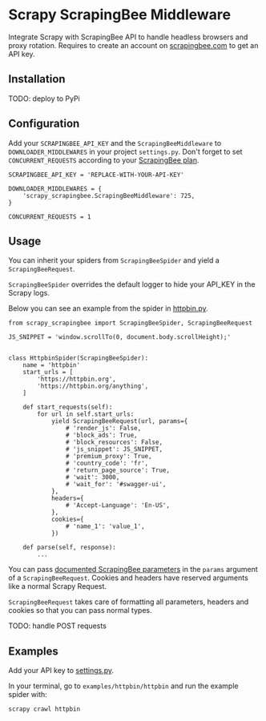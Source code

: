# Scrapy ScrapingBee Middleware

Integrate Scrapy with ScrapingBee API to handle headless browsers and proxy rotation. Requires to create an account on [scrapingbee.com](https://scrapingbee.com) to get an API key.

## Installation

TODO: deploy to PyPi

## Configuration

Add your `SCRAPINGBEE_API_KEY` and the `ScrapingBeeMiddleware` to `DOWNLOADER_MIDDLEWARES` in your project `settings.py`. Don't forget to set `CONCURRENT_REQUESTS` according to your [ScrapingBee plan](https://www.scrapingbee.com/#pricing).

```
SCRAPINGBEE_API_KEY = 'REPLACE-WITH-YOUR-API-KEY'

DOWNLOADER_MIDDLEWARES = {
    'scrapy_scrapingbee.ScrapingBeeMiddleware': 725,
}

CONCURRENT_REQUESTS = 1
```

## Usage

You can inherit your spiders from `ScrapingBeeSpider` and yield a `ScrapingBeeRequest`.

`ScrapingBeeSpider` overrides the default logger to hide your API_KEY in the Scrapy logs.

Below you can see an example from the spider in [httpbin.py](examples/httpbin/httpbin/spiders/httpbin.py).

```
from scrapy_scrapingbee import ScrapingBeeSpider, ScrapingBeeRequest

JS_SNIPPET = 'window.scrollTo(0, document.body.scrollHeight);'


class HttpbinSpider(ScrapingBeeSpider):
    name = 'httpbin'
    start_urls = [
        'https://httpbin.org',
        'https://httpbin.org/anything',
    ]

    def start_requests(self):
        for url in self.start_urls:
            yield ScrapingBeeRequest(url, params={
                # 'render_js': False,
                # 'block_ads': True,
                # 'block_resources': False,
                # 'js_snippet': JS_SNIPPET,
                # 'premium_proxy': True,
                # 'country_code': 'fr',
                # 'return_page_source': True,
                # 'wait': 3000,
                # 'wait_for': '#swagger-ui',
            },
            headers={
                # 'Accept-Language': 'En-US',
            },
            cookies={
                # 'name_1': 'value_1',
            })

    def parse(self, response):
        ...
```

You can pass [documented ScrapingBee parameters](https://www.scrapingbee.com/documentation/) in the `params` argument of a `ScrapingBeeRequest`. Cookies and headers have reserved arguments like a normal Scrapy Request.

`ScrapingBeeRequest` takes care of formatting all parameters, headers and cookies so that you can pass normal types.

TODO: handle POST requests

## Examples

Add your API key to [settings.py](examples/httpbin/httpbin/settings.py).

In your terminal, go to `examples/httpbin/httpbin` and run the example spider with:

```
scrapy crawl httpbin
```
